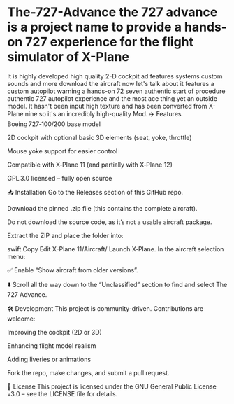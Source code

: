 # The-727-Advance the 727 advance is a project name to provide a hands-on 727 experience for the flight simulator of X-Plane
It is highly developed high quality 2-D cockpit ad features systems custom sounds and more download the aircraft now let's talk about it features a custom autopilot warning a hands-on 72 seven authentic start of procedure authentic 727 autopilot experience and the most ace thing yet an outside model. It hasn't been input high texture and has been converted from X-Plane nine so it's an incredibly high-quality Mod.
✈️ Features
Boeing 727‑100/200 base model

2D cockpit with optional basic 3D elements (seat, yoke, throttle)

Mouse yoke support for easier control

Compatible with X‑Plane 11 (and partially with X‑Plane 12)

GPL 3.0 licensed – fully open source

📥 Installation
Go to the Releases section of this GitHub repo.

Download the pinned .zip file (this contains the complete aircraft).

Do not download the source code, as it’s not a usable aircraft package.

Extract the ZIP and place the folder into:

swift
Copy
Edit
X-Plane 11/Aircraft/
Launch X‑Plane. In the aircraft selection menu:

✅ Enable “Show aircraft from older versions”.

⬇️ Scroll all the way down to the “Unclassified” section to find and select The 727 Advance.

🛠️ Development
This project is community-driven. Contributions are welcome:

Improving the cockpit (2D or 3D)

Enhancing flight model realism

Adding liveries or animations

Fork the repo, make changes, and submit a pull request.

📜 License
This project is licensed under the GNU General Public License v3.0 – see the LICENSE file for details.

